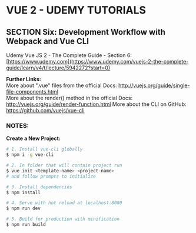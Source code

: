 # VUE 2 - UDEMY TUTORIALS #

## SECTION Six: Development Workflow with Webpack and Vue CLI ##
Udemy Vue JS 2 - The Complete Guide - Section 6:   [https://www.udemy.com](https://www.udemy.com/vuejs-2-the-complete-guide/learn/v4/t/lecture/5942272?start=0)

**Further Links:**  
More about ".vue" files from the official Docs: http://vuejs.org/guide/single-file-components.html  
More about the render() method in the official Docs: http://vuejs.org/guide/render-function.html
More about the CLI on GitHub: https://github.com/vuejs/vue-cli  

### NOTES: ###
**Create a New Project:**
```bash
# 1. Install vue-cli globally
$ npm i -g vue-cli

# 2. In folder that will contain project run
$ vue init <template-name> <project-name>
# and follow prompts to initialize

# 3. Install dependencies
$ npm install

# 4. Serve with hot reload at localhost:8080
$ npm run dev

# 5. Build for production with minification
$ npm run build
```
